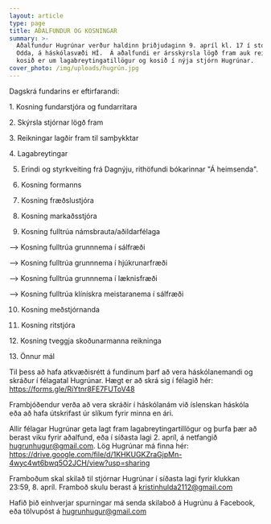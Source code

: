 ```yaml
---
layout: article
type: page
title: AÐALFUNDUR OG KOSNINGAR
summary: >-
  Aðalfundur Hugrúnar verður haldinn þriðjudaginn 9. apríl kl. 17 í stofu 201 í
  Odda, á háskólasvæði HÍ.  Á aðalfundi er ársskýrsla lögð fram auk reikninga,
  kosið er um lagabreytingatillögur og kosið í nýja stjórn Hugrúnar.
cover_photo: /img/uploads/hugrún.jpg
---
```

Dagskrá fundarins er eftirfarandi:

1.​ ​Kosning fundarstjóra og fundarritara

2.​ ​Skýrsla stjórnar lögð fram

3.​ ​Reikningar lagðir fram til samþykktar 

4.​ ​Lagabreytingar 

5. Erindi og styrkveiting frá Dagnýju, rithöfundi bókarinnar "Á heimsenda".

6. Kosning formanns

7. Kosning fræðslustjóra 

8. Kosning markaðsstjóra 

9. Kosning fulltrúa námsbrauta/aðildarfélaga 

\--> Kosning fulltrúa grunnnema í sálfræði

\--> Kosning fulltrúa grunnnema í hjúkrunarfræði

\--> Kosning fulltrúa grunnnema í læknisfræði

\--> Kosning fulltrúa klínískra meistaranema í sálfræði

10. Kosning meðstjórnanda

11. Kosning ritstjóra

12.​ ​Kosning tveggja skoðunarmanna reikninga

13.​ ​Önnur mál



Til þess að hafa atkvæðisrétt á fundinum þarf að vera háskólanemandi og skráður í félagatal Hugrúnar. Hægt er að skrá sig í félagið hér: https://forms.gle/RiYtnr8FE7FUToV48



Frambjóðendur verða að vera skráðir í háskólanám við íslenskan háskóla eða að hafa útskrifast úr slíkum fyrir minna en ári.



Allir félagar Hugrúnar geta lagt fram lagabreytingartillögur og þurfa þær að berast viku fyrir aðalfund, eða í síðasta lagi 2. apríl, á netfangið hugrunhugur@gmail.com. Lög Hugrúnar má finna hér: https://drive.google.com/file/d/1KHKUGKZraGjpMn-4wyc4wt6bwq5O2JCH/view?usp=sharing



Framboðum skal skilað til stjórnar Hugrúnar í síðasta lagi fyrir klukkan 23:59, 8. apríl. Framboð skulu berast á kristinhulda2112@gmail.com



Hafið þið einhverjar spurningar má senda skilaboð á Hugrúnu á Facebook, eða tölvupóst á hugrunhugur@gmail.com
